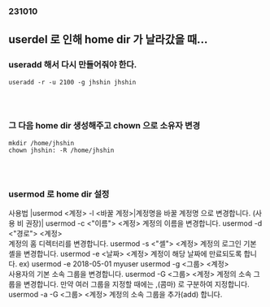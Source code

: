 ### 231010
## userdel 로 인해 home dir 가 날라갔을 때...
### useradd 해서 다시 만들어줘야 한다.
```
useradd -r -u 2100 -g jhshin jhshin
```
### <br/>

### 그 다음 home dir 생성해주고 chown 으로 소유자 변경
```
mkdir /home/jhshin
chown jhshin: -R /home/jhshin
```
### <br/>

### usermod 로 home dir 설정
사용법
|usermod <계정> -l <바꿀 계정>|계정명을 바꿀 계정명 으로 변경합니다. (사용 비 권장)|
usermod -c <"이름"> <계정>
계정의 이름을 변경합니다.
usermod -d <"경로"> <계정>	
계정의 홈 디렉터리를 변경합니다.
usermod -s <"셸"> <계정>
계정의 로그인 기본 셸을 변경합니다.
usermod -e <날짜> <계정>
계정이 해당 날짜에 만료되도록 합니다.
ex) usermod -e 2018-05-01 myuser
usermod -g <그룹> <계정>	
사용자의 기본 소속 그룹을 변경합니다.
usermod -G <그룹> <계정>
계정의 소속 그룹을 변경합니다.
만약 여러 그룹을 지정할 때에는 ,(콤마) 로 구분하여 지정합니다.
usermod -a -G <그룹> <계정>	
계정의 소속 그룹을 추가(add) 합니다.
